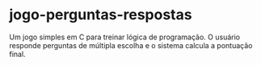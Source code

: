 # jogo-perguntas-respostas
Um jogo simples em C para treinar lógica de programação. O usuário responde perguntas de múltipla escolha e o sistema calcula a pontuação final.
